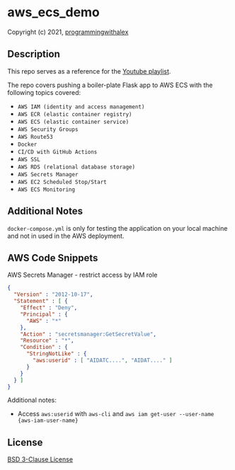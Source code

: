 # aws_ecs_demo

Copyright (c) 2021, [programmingwithalex](https://github.com/programmingwithalex)

## Description

This repo serves as a reference for the [Youtube playlist](https://www.youtube.com/watch?v=a1nnZDps_yM&list=PLbn3jWIXv_iZ566tBk_DTIPGY4fUW4qBn&index=1).

The repo covers pushing a boiler-plate Flask app to AWS ECS with the following topics covered:

* `AWS IAM (identity and access management)`
* `AWS ECR (elastic container registry)`
* `AWS ECS (elastic container service)`
* `AWS Security Groups`
* `AWS Route53`
* `Docker`
* `CI/CD with GitHub Actions`
* `AWS SSL`
* `AWS RDS (relational database storage)`
* `AWS Secrets Manager`
* `AWS EC2 Scheduled Stop/Start`
* `AWS ECS Monitoring`

## Additional Notes

`docker-compose.yml` is only for testing the application on your local machine and not in used in the AWS deployment.

## AWS Code Snippets

AWS Secrets Manager - restrict access by IAM role

```json
{
  "Version" : "2012-10-17",
  "Statement" : [ {
    "Effect" : "Deny",
    "Principal" : {
      "AWS" : "*"
    },
    "Action" : "secretsmanager:GetSecretValue",
    "Resource" : "*",
    "Condition" : {
      "StringNotLike" : {
        "aws:userid" : [ "AIDATC....", "AIDAT...." ]
      }
    }
  } ]
}
```

Additional notes:

* Access `aws:userid` with `aws-cli` and `aws iam get-user --user-name {aws-iam-user-name}`

## License

[BSD 3-Clause License](https://github.com/programmingwithalex/aws-ecs-demo/blob/main/LICENSE)

